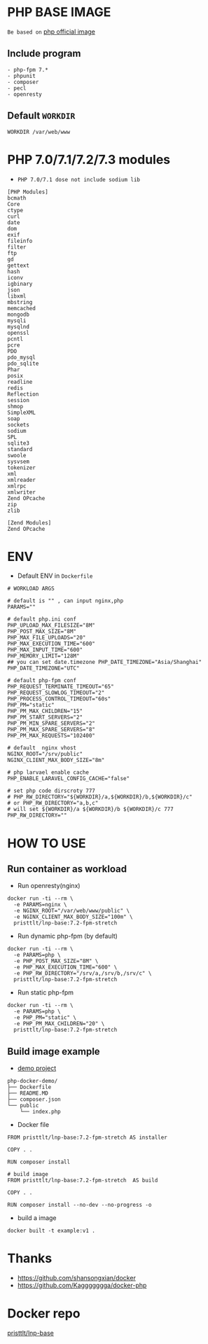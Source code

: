 # PHP BASE IMAGE

`Be based on` [php official image](https://hub.docker.com/_/php)

## Include program

```
- php-fpm 7.*
- phpunit
- composer
- pecl
- openresty
```
## Default `WORKDIR`

```
WORKDIR /var/web/www
```

# PHP 7.0/7.1/7.2/7.3 modules

* `PHP 7.0/7.1 dose not include sodium lib`

```
[PHP Modules]
bcmath
Core
ctype
curl
date
dom
exif
fileinfo
filter
ftp
gd
gettext
hash
iconv
igbinary
json
libxml
mbstring
memcached
mongodb
mysqli
mysqlnd
openssl
pcntl
pcre
PDO
pdo_mysql
pdo_sqlite
Phar
posix
readline
redis
Reflection
session
shmop
SimpleXML
soap
sockets
sodium
SPL
sqlite3
standard
swoole
sysvsem
tokenizer
xml
xmlreader
xmlrpc
xmlwriter
Zend OPcache
zip
zlib

[Zend Modules]
Zend OPcache
```

# ENV
* Default ENV in `Dockerfile`
```
# WORKLOAD ARGS

# default is "" , can input nginx,php
PARAMS=""

# default php.ini conf
PHP_UPLOAD_MAX_FILESIZE="8M" 
PHP_POST_MAX_SIZE="8M" 
PHP_MAX_FILE_UPLOADS="20"
PHP_MAX_EXECUTION_TIME="600" 
PHP_MAX_INPUT_TIME="600" 
PHP_MEMORY_LIMIT="128M" 
## you can set date.timezone PHP_DATE_TIMEZONE="Asia/Shanghai"
PHP_DATE_TIMEZONE="UTC"

# default php-fpm conf
PHP_REQUEST_TERMINATE_TIMEOUT="65" 
PHP_REQUEST_SLOWLOG_TIMEOUT="2" 
PHP_PROCESS_CONTROL_TIMEOUT="60s"
PHP_PM="static"
PHP_PM_MAX_CHILDREN="15"
PHP_PM_START_SERVERS="2"
PHP_PM_MIN_SPARE_SERVERS="2"
PHP_PM_MAX_SPARE_SERVERS="8"
PHP_PM_MAX_REQUESTS="102400"

# default  nginx vhost
NGINX_ROOT="/srv/public" 
NGINX_CLIENT_MAX_BODY_SIZE="8m" 

# php larvael enable cache 
PHP_ENABLE_LARAVEL_CONFIG_CACHE="false"

# set php code dirscroty 777
# PHP_RW_DIRECTORY="${WORKDIR}/a,${WORKDIR}/b,${WORKDIR}/c"
# or PHP_RW_DIRECTORY="a,b,c"
# will set ${WORKDIR}/a ${WORKDIR}/b ${WORKDIR}/c 777
PHP_RW_DIRECTORY=""
```

# HOW TO USE

## Run container as workload

* Run openresty(nginx)

```
docker run -ti --rm \
  -e PARAMS=nginx \
  -e NGINX_ROOT="/var/web/www/public" \
  -e NGINX_CLIENT_MAX_BODY_SIZE="100m" \
  pristtlt/lnp-base:7.2-fpm-stretch
```

* Run dynamic php-fpm (by default)

```
docker run -ti --rm \
  -e PARAMS=php \
  -e PHP_POST_MAX_SIZE="8M" \
  -e PHP_MAX_EXECUTION_TIME="600" \
  -e PHP_RW_DIRECTORY="/srv/a,/srv/b,/srv/c" \
  pristtlt/lnp-base:7.2-fpm-stretch
```

* Run static php-fpm

```
docker run -ti --rm \
  -e PARAMS=php \
  -e PHP_PM="static" \
  -e PHP_PM_MAX_CHILDREN="20" \
  pristtlt/lnp-base:7.2-fpm-stretch
```


## Build image example 

* [demo project](https://github.com/winewei/php-docker-demo)

```
php-docker-demo/
├── Dockerfile
├── README.MD
├── composer.json
└── public
    └── index.php
```

* Docker file 

```
FROM pristtlt/lnp-base:7.2-fpm-stretch AS installer

COPY . .

RUN composer install

# build image
FROM pristtlt/lnp-base:7.2-fpm-stretch  AS build

COPY . .

RUN composer install --no-dev --no-progress -o
```

* build a image

```
docker built -t example:v1 .
```

# 
# Thanks
- <https://github.com/shansongxian/docker>
- <https://github.com/Kaggggggga/docker-php>

# Docker repo
[pristtlt/lnp-base](https://hub.docker.com/r/pristtlt/lnp-base)
